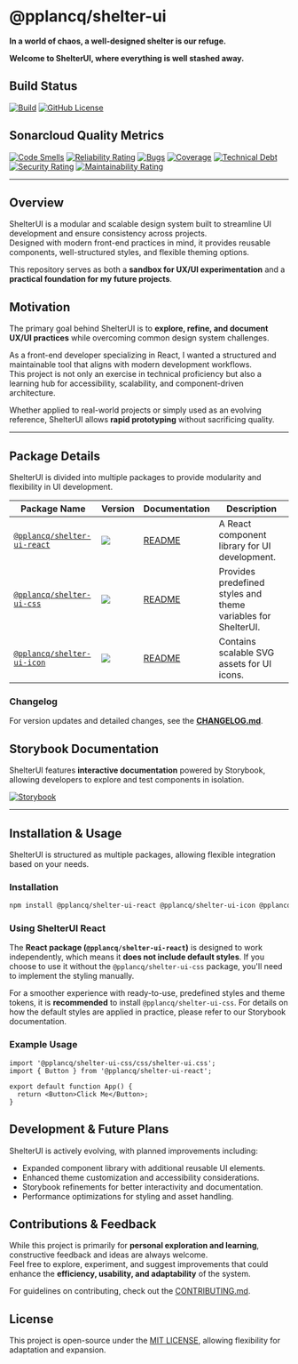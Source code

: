 # @pplancq/shelter-ui

**In a world of chaos, a well-designed shelter is our refuge.**

**Welcome to ShelterUI, where everything is well stashed away.**

## Build Status

[![Build](https://github.com/pplancq/shelter-ui/actions/workflows/build.yaml/badge.svg)](https://github.com/pplancq/shelter-ui/actions/workflows/build.yaml)
[![GitHub License](https://img.shields.io/github/license/pplancq/shelter-ui)](https://github.com/pplancq/shelter-ui?tab=MIT-1-ov-file#readme)

## Sonarcloud Quality Metrics

[![Code Smells](https://sonarcloud.io/api/project_badges/measure?project=pplancq_shelter-ui&metric=code_smells)](https://sonarcloud.io/summary/new_code?id=pplancq_shelter-ui)
[![Reliability Rating](https://sonarcloud.io/api/project_badges/measure?project=pplancq_shelter-ui&metric=reliability_rating)](https://sonarcloud.io/summary/new_code?id=pplancq_shelter-ui)
[![Bugs](https://sonarcloud.io/api/project_badges/measure?project=pplancq_shelter-ui&metric=bugs)](https://sonarcloud.io/summary/new_code?id=pplancq_shelter-ui)
[![Coverage](https://sonarcloud.io/api/project_badges/measure?project=pplancq_shelter-ui&metric=coverage)](https://sonarcloud.io/summary/new_code?id=pplancq_shelter-ui)
[![Technical Debt](https://sonarcloud.io/api/project_badges/measure?project=pplancq_shelter-ui&metric=sqale_index)](https://sonarcloud.io/summary/new_code?id=pplancq_shelter-ui)
[![Security Rating](https://sonarcloud.io/api/project_badges/measure?project=pplancq_shelter-ui&metric=security_rating)](https://sonarcloud.io/summary/new_code?id=pplancq_shelter-ui)
[![Maintainability Rating](https://sonarcloud.io/api/project_badges/measure?project=pplancq_shelter-ui&metric=sqale_rating)](https://sonarcloud.io/summary/new_code?id=pplancq_shelter-ui)

---

## Overview

ShelterUI is a modular and scalable design system built to streamline UI development and ensure consistency across projects.  
Designed with modern front-end practices in mind, it provides reusable components, well-structured styles, and flexible theming options.

This repository serves as both a **sandbox for UX/UI experimentation** and a **practical foundation for my future projects**.

## Motivation

The primary goal behind ShelterUI is to **explore, refine, and document UX/UI practices** while overcoming common design system challenges.

As a front-end developer specializing in React, I wanted a structured and maintainable tool that aligns with modern development workflows.  
This project is not only an exercise in technical proficiency but also a learning hub for accessibility, scalability, and component-driven architecture.

Whether applied to real-world projects or simply used as an evolving reference, ShelterUI allows **rapid prototyping** without sacrificing quality.

---

## **Package Details**

ShelterUI is divided into multiple packages to provide modularity and flexibility in UI development.

| Package Name                                                                           | Version                                                                                                                    | Documentation                        | Description                                                   |
| -------------------------------------------------------------------------------------- | -------------------------------------------------------------------------------------------------------------------------- | ------------------------------------ | ------------------------------------------------------------- |
| [`@pplancq/shelter-ui-react`](https://www.npmjs.com/package/@pplancq/shelter-ui-react) | [![](https://img.shields.io/npm/v/%40pplancq%2Fshelter-ui-react)](https://www.npmjs.com/package/@pplancq/shelter-ui-react) | [README](./packages/react/README.md) | A React component library for UI development.                 |
| [`@pplancq/shelter-ui-css`](https://www.npmjs.com/package/@pplancq/shelter-ui-css)     | [![](https://img.shields.io/npm/v/%40pplancq%2Fshelter-ui-css)](https://www.npmjs.com/package/@pplancq/shelter-ui-css)     | [README](./packages/css/README.md)   | Provides predefined styles and theme variables for ShelterUI. |
| [`@pplancq/shelter-ui-icon`](https://www.npmjs.com/package/@pplancq/shelter-ui-icon)   | [![](https://img.shields.io/npm/v/%40pplancq%2Fshelter-ui-icon)](https://www.npmjs.com/package/@pplancq/shelter-ui-icon)   | [README](./packages/icon/README.md)  | Contains scalable SVG assets for UI icons.                    |

### **Changelog**

For version updates and detailed changes, see the **[CHANGELOG.md](./CHANGELOG.md)**.

## **Storybook Documentation**

ShelterUI features **interactive documentation** powered by Storybook, allowing developers to explore and test components in isolation.

[![Storybook](https://img.shields.io/badge/Storybook-docs-FF4785?logo=storybook&logoColor=white)](https://pplancq.github.io/shelter-ui/)

---

## **Installation & Usage**

ShelterUI is structured as multiple packages, allowing flexible integration based on your needs.

### **Installation**

```bash
npm install @pplancq/shelter-ui-react @pplancq/shelter-ui-icon @pplancq/shelter-ui-css
```

### **Using ShelterUI React**

The **React package (`@pplancq/shelter-ui-react`)** is designed to work independently, which means it **does not include default styles**.
If you choose to use it without the `@pplancq/shelter-ui-css` package, you'll need to implement the styling manually.

For a smoother experience with ready-to-use, predefined styles and theme tokens, it is **recommended** to install `@pplancq/shelter-ui-css`.
For details on how the default styles are applied in practice, please refer to our Storybook documentation.

### **Example Usage**

```tsx
import '@pplancq/shelter-ui-css/css/shelter-ui.css';
import { Button } from '@pplancq/shelter-ui-react';

export default function App() {
  return <Button>Click Me</Button>;
}
```

## Development & Future Plans

ShelterUI is actively evolving, with planned improvements including:

- Expanded component library with additional reusable UI elements.
- Enhanced theme customization and accessibility considerations.
- Storybook refinements for better interactivity and documentation.
- Performance optimizations for styling and asset handling.

## Contributions & Feedback

While this project is primarily for **personal exploration and learning**, constructive feedback and ideas are always welcome.  
Feel free to explore, experiment, and suggest improvements that could enhance the **efficiency, usability, and adaptability** of the system.

For guidelines on contributing, check out the [CONTRIBUTING.md](./CONTRIBUTING.md).

## License

This project is open-source under the [MIT LICENSE](./LICENSE), allowing flexibility for adaptation and expansion.
